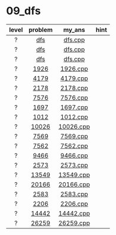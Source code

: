 # 09_dfs
| level | problem | my_ans | hint |
| :--: | :--: | :--: | :--: |
| ? | [dfs](https://www.acmicpc.net/problem/dfs) | [dfs.cpp](./dfs/dfs.cpp) |  |
| ? | [dfs](https://www.acmicpc.net/problem/dfs) | [dfs.cpp](./dfs/dfs.cpp) |  |
| ? | [dfs](https://www.acmicpc.net/problem/dfs) | [dfs.cpp](./dfs/dfs.cpp) |  |
| ? | [1926](https://www.acmicpc.net/problem/1926) | [1926.cpp](./1926/1926.cpp) |  |
| ? | [4179](https://www.acmicpc.net/problem/4179) | [4179.cpp](./4179/4179.cpp) |  |
| ? | [2178](https://www.acmicpc.net/problem/2178) | [2178.cpp](./2178/2178.cpp) |  |
| ? | [7576](https://www.acmicpc.net/problem/7576) | [7576.cpp](./7576/7576.cpp) |  |
| ? | [1697](https://www.acmicpc.net/problem/1697) | [1697.cpp](./1697/1697.cpp) |  |
| ? | [1012](https://www.acmicpc.net/problem/1012) | [1012.cpp](./1012/1012.cpp) |  |
| ? | [10026](https://www.acmicpc.net/problem/10026) | [10026.cpp](./10026/10026.cpp) |  |
| ? | [7569](https://www.acmicpc.net/problem/7569) | [7569.cpp](./7569/7569.cpp) |  |
| ? | [7562](https://www.acmicpc.net/problem/7562) | [7562.cpp](./7562/7562.cpp) |  |
| ? | [9466](https://www.acmicpc.net/problem/9466) | [9466.cpp](./9466/9466.cpp) |  |
| ? | [2573](https://www.acmicpc.net/problem/2573) | [2573.cpp](./2573/2573.cpp) |  |
| ? | [13549](https://www.acmicpc.net/problem/13549) | [13549.cpp](./13549/13549.cpp) |  |
| ? | [20166](https://www.acmicpc.net/problem/20166) | [20166.cpp](./20166/20166.cpp) |  |
| ? | [2583](https://www.acmicpc.net/problem/2583) | [2583.cpp](./2583/2583.cpp) |  |
| ? | [2206](https://www.acmicpc.net/problem/2206) | [2206.cpp](./2206/2206.cpp) |  |
| ? | [14442](https://www.acmicpc.net/problem/14442) | [14442.cpp](./14442/14442.cpp) |  |
| ? | [26259](https://www.acmicpc.net/problem/26259) | [26259.cpp](./26259/26259.cpp) |  |
